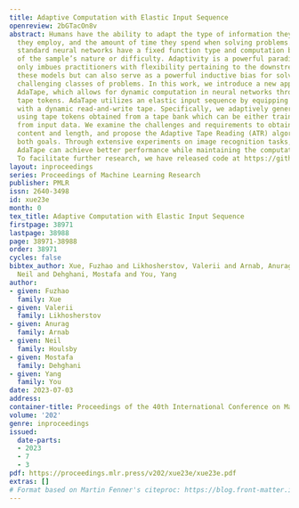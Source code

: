 ```yaml
---
title: Adaptive Computation with Elastic Input Sequence
openreview: 2bGTacOn8v
abstract: Humans have the ability to adapt the type of information they use, the procedure
  they employ, and the amount of time they spend when solving problems. However, most
  standard neural networks have a fixed function type and computation budget regardless
  of the sample’s nature or difficulty. Adaptivity is a powerful paradigm as it not
  only imbues practitioners with flexibility pertaining to the downstream usage of
  these models but can also serve as a powerful inductive bias for solving certain
  challenging classes of problems. In this work, we introduce a new approach called
  AdaTape, which allows for dynamic computation in neural networks through adaptive
  tape tokens. AdaTape utilizes an elastic input sequence by equipping an architecture
  with a dynamic read-and-write tape. Specifically, we adaptively generate input sequences
  using tape tokens obtained from a tape bank which can be either trainable or derived
  from input data. We examine the challenges and requirements to obtain dynamic sequence
  content and length, and propose the Adaptive Tape Reading (ATR) algorithm to achieve
  both goals. Through extensive experiments on image recognition tasks, we show that
  AdaTape can achieve better performance while maintaining the computational cost.
  To facilitate further research, we have released code at https://github.com/google-research/scenic/tree/main/scenic/projects/adatape.
layout: inproceedings
series: Proceedings of Machine Learning Research
publisher: PMLR
issn: 2640-3498
id: xue23e
month: 0
tex_title: Adaptive Computation with Elastic Input Sequence
firstpage: 38971
lastpage: 38988
page: 38971-38988
order: 38971
cycles: false
bibtex_author: Xue, Fuzhao and Likhosherstov, Valerii and Arnab, Anurag and Houlsby,
  Neil and Dehghani, Mostafa and You, Yang
author:
- given: Fuzhao
  family: Xue
- given: Valerii
  family: Likhosherstov
- given: Anurag
  family: Arnab
- given: Neil
  family: Houlsby
- given: Mostafa
  family: Dehghani
- given: Yang
  family: You
date: 2023-07-03
address: 
container-title: Proceedings of the 40th International Conference on Machine Learning
volume: '202'
genre: inproceedings
issued:
  date-parts:
  - 2023
  - 7
  - 3
pdf: https://proceedings.mlr.press/v202/xue23e/xue23e.pdf
extras: []
# Format based on Martin Fenner's citeproc: https://blog.front-matter.io/posts/citeproc-yaml-for-bibliographies/
---
```

